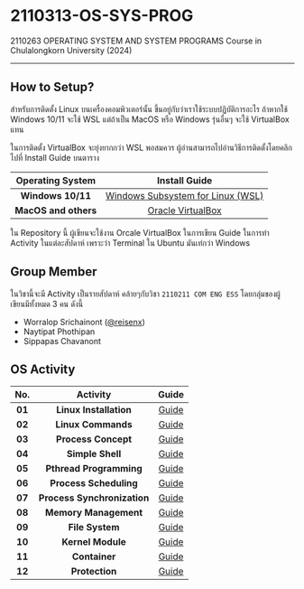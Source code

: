# 2110313-OS-SYS-PROG

2110263 OPERATING SYSTEM AND SYSTEM PROGRAMS Course in Chulalongkorn University (2024)

---

## How to Setup?

สำหรับการติดตั้ง Linux บนเครื่องคอมพิวเตอร์นั้น ขึ้นอยู่กับว่าเราใช้ระบบปฏิบัติการอะไร ถ้าหากใช้ Windows 10/11 จะใช้ WSL แต่ถ้าเป็น MacOS หรือ Windows รุ่นอื่นๆ จะใช้ VirtualBox แทน

ในการติดตั้ง VirtualBox จะยุ่งยากกว่า WSL พอสมควร ผู้อ่านสามารถไปอ่านวิธีการติดตั้งโดยคลิกไปที่ Install Guide บนตาราง

|   Operating System   |             Install Guide             |
| :------------------: | :-----------------------------------: |
|  **Windows 10/11**   | [Windows Subsystem for Linux (WSL)]() |
| **MacOS and others** |         [Oracle VirtualBox]()         |

ใน Repository นี้ ผู้เขียนจะใช้งาน Orcale VirtualBox ในการเขียน Guide ในการทำ Activity ในแต่ละสัปดาห์ เพราะว่า Terminal ใน Ubuntu มันเท่กว่า Windows

## Group Member

ในวิชานี้จะมี Activity เป็นรายสัปดาห์ คล้ายๆกับวิชา `2110211 COM ENG ESS` โดยกลุ่มของผู้เขียนมีทั้งหมด 3 คน ดังนี้

- Worralop Srichainont ([@reisenx](https://github.com/reisenx))
- Naytipat Phothipan
- Sippapas Chavanont

## OS Activity

|  No.   |          Activity           |   Guide   |
| :----: | :-------------------------: | :-------: |
| **01** |   **Linux Installation**    | [Guide]() |
| **02** |     **Linux Commands**      | [Guide]() |
| **03** |     **Process Concept**     | [Guide]() |
| **04** |      **Simple Shell**       | [Guide]() |
| **05** |   **Pthread Programming**   | [Guide]() |
| **06** |   **Process Scheduling**    | [Guide]() |
| **07** | **Process Synchronization** | [Guide]() |
| **08** |    **Memory Management**    | [Guide]() |
| **09** |       **File System**       | [Guide]() |
| **10** |      **Kernel Module**      | [Guide]() |
| **11** |        **Container**        | [Guide]() |
| **12** |       **Protection**        | [Guide]() |
